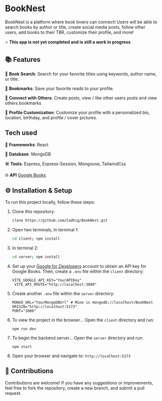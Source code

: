 # BookNest
BookNest is a platform where book lovers can connect! Users will be able to search books by author or title, create social media posts, follow other users, add books to their TBR, customize their profile, and more!

⭐ **This app is not yet completed and is still a work in progress**

## 📚 Features
📖 **Book Search**: Search for your favorite titles using keywords, author name, or title.

📖 **Bookmarks**: Save your favorite reads to your profile. 

📖 **Connect with Others**: Create posts, view / like other users posts and view others bookmarks

📖 **Profile Customization**: Customize your profile with a personalized bio, location, birthday, and profile / cover pictures.

## Tech used
📐 **Frameworks**: React

💾 **Database**: MongoDB 

🛠 **Tools**: Express, Express-Session, Mongoose, TailwindCss

🌐 **API** <a href="https://developers.google.com/books">Google Books</a>

## ⚙️ Installation & Setup

To run this project locally, follow these steps:

1. Clone this repository:

   ```bash
   clone https://github.com/Cadhig/BookNest.git
   ```

2. Open two terminals, In terminal 1:

   ```bash
   cd client; npm install
   ```

3. In terminal 2:

   ```bash
   cd server; npm install
   ```

4. Set up your <a href="https://developers.google.com/books">Google for Developers</a> account to obtain an API key for Google Books. Then, create a `.env` file within the `client` directory:

   ```
   VITE_GOOGLE_API_KEY="YourAPIKey"
    VITE_API_ROUTE="http://localhost:3000"
   ```

5. Create another `.env` file within the `server` directory:
   ```
   MONGO_URL="YourMongoDBUrl" # Mine is mongodb://localhost/BookNest
   ORIGIN="http://localhost:5173"
   PORT="3000"
   ```

6. To view the project in the browser... Open the `client` directory and run:
   ```
   npm run dev
   ```

7. To begin the backend server... Open the `server` directory and run:
   ```
   npm start
   ```

8. Open your browser and navigate to: `http://localhost:5173`

## 🤝 Contributions

Contributions are welcome! If you have any suggestions or improvements, feel free to fork the repository, create a new branch, and submit a pull request.
